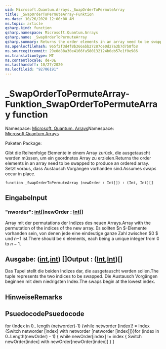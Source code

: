 ```yaml
---
uid: Microsoft.Quantum.Arrays._SwapOrderToPermuteArray
title: _SwapOrderToPermuteArray-Funktion
ms.date: 10/26/2020 12:00:00 AM
ms.topic: article
qsharp.kind: function
qsharp.namespace: Microsoft.Quantum.Arrays
qsharp.name: _SwapOrderToPermuteArray
qsharp.summary: Returns the order elements in an array need to be swapped to produce an ordered array. Assumes swaps occur in place.
ms.openlocfilehash: 965f2f3d4f8b366abb27287ce0d27a3b7d7b8fb8
ms.sourcegitcommit: 29e0d88a30e4166fa580132124b0eb57e1f0e986
ms.translationtype: MT
ms.contentlocale: de-DE
ms.lasthandoff: 10/27/2020
ms.locfileid: "92706191"
---
```

# <a name="_swapordertopermutearray-function"></a><span data-ttu-id="25d30-102">_SwapOrderToPermuteArray-Funktion</span><span class="sxs-lookup"><span data-stu-id="25d30-102">_SwapOrderToPermuteArray function</span></span>

<span data-ttu-id="25d30-103">Namespace: [Microsoft. Quantum. Arrays](xref:Microsoft.Quantum.Arrays)</span><span class="sxs-lookup"><span data-stu-id="25d30-103">Namespace: [Microsoft.Quantum.Arrays](xref:Microsoft.Quantum.Arrays)</span></span>

<span data-ttu-id="25d30-104">Paketen [](https://nuget.org/packages/)</span><span class="sxs-lookup"><span data-stu-id="25d30-104">Package: [](https://nuget.org/packages/)</span></span>


<span data-ttu-id="25d30-105">Gibt die Reihenfolge Elemente in einem Array zurück, die ausgetauscht werden müssen, um ein geordnetes Array zu erzielen.</span><span class="sxs-lookup"><span data-stu-id="25d30-105">Returns the order elements in an array need to be swapped to produce an ordered array.</span></span>
<span data-ttu-id="25d30-106">Setzt voraus, dass Austausch Vorgängen vorhanden sind.</span><span class="sxs-lookup"><span data-stu-id="25d30-106">Assumes swaps occur in place.</span></span>

```qsharp
function _SwapOrderToPermuteArray (newOrder : Int[]) : (Int, Int)[]
```


## <a name="input"></a><span data-ttu-id="25d30-107">Eingabe</span><span class="sxs-lookup"><span data-stu-id="25d30-107">Input</span></span>

### <a name="neworder--int"></a><span data-ttu-id="25d30-108">"nworder": [int](xref:microsoft.quantum.lang-ref.int)[]</span><span class="sxs-lookup"><span data-stu-id="25d30-108">newOrder : [Int](xref:microsoft.quantum.lang-ref.int)[]</span></span>

<span data-ttu-id="25d30-109">Array mit der permutations der Indizes des neuen Arrays.</span><span class="sxs-lookup"><span data-stu-id="25d30-109">Array with the permutation of the indices of the new array.</span></span> <span data-ttu-id="25d30-110">Es sollten $n $-Elemente vorhanden sein, von denen jede eine eindeutige ganze Zahl zwischen $0 $ und $n-$1 ist.</span><span class="sxs-lookup"><span data-stu-id="25d30-110">There should be $n$ elements, each being a unique integer from $0$ to $n-1$.</span></span>



## <a name="output--intint"></a><span data-ttu-id="25d30-111">Ausgabe: ([int](xref:microsoft.quantum.lang-ref.int),[int](xref:microsoft.quantum.lang-ref.int)) []</span><span class="sxs-lookup"><span data-stu-id="25d30-111">Output : ([Int](xref:microsoft.quantum.lang-ref.int),[Int](xref:microsoft.quantum.lang-ref.int))[]</span></span>

<span data-ttu-id="25d30-112">Das Tupel stellt die beiden Indizes dar, die ausgetauscht werden sollen.</span><span class="sxs-lookup"><span data-stu-id="25d30-112">The tuple represents the two indices to be swapped.</span></span> <span data-ttu-id="25d30-113">Die Austausch Vorgängen beginnen mit dem niedrigsten Index.</span><span class="sxs-lookup"><span data-stu-id="25d30-113">The swaps begin at the lowest index.</span></span>

## <a name="remarks"></a><span data-ttu-id="25d30-114">Hinweise</span><span class="sxs-lookup"><span data-stu-id="25d30-114">Remarks</span></span>

## <a name="psuedocode"></a><span data-ttu-id="25d30-115">Psuedocode</span><span class="sxs-lookup"><span data-stu-id="25d30-115">Psuedocode</span></span>

<span data-ttu-id="25d30-116">for (Index in 0.. length (networder)-1) {while networder [index]! = Index {Switch networder [index] with networder [networder [index]]}}</span><span class="sxs-lookup"><span data-stu-id="25d30-116">for (index in 0..Length(newOrder) - 1) { while newOrder[index] != index { Switch newOrder[index] with newOrder[newOrder[index]] } }</span></span>